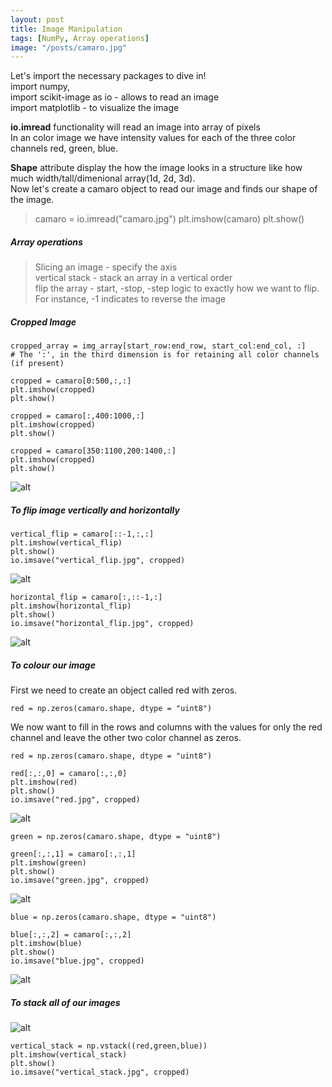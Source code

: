 ```yaml
---
layout: post
title: Image Manipulation
tags: [NumPy, Array operations]
image: "/posts/camaro.jpg"
---
```


Let's import the necessary packages to dive in!<br/>
import numpy,<br/>
import scikit-image as io - allows to read an image<br/>
import matplotlib - to visualize the image<br/>

**io.imread** functionality will read an image into array of pixels<br/>
In an color image we have intensity values for each of the three color channels red, green, blue.

**Shape** attribute display the how the image looks in a structure like how much width/tall/dimenional array(1d, 2d, 3d).<br/>
Now let's create a camaro object to read our image and finds our shape of the image.

>camaro = io.imread("camaro.jpg")
>plt.imshow(camaro)
>plt.show()

##### Array operations

> Slicing an image - specify the axis<br/>
> vertical stack - stack an array in a vertical order<br/>
> flip the array - start, -stop, -step logic to exactly how we want to flip. For instance, -1 indicates to reverse the image<br/>

##### Cropped Image

    cropped_array = img_array[start_row:end_row, start_col:end_col, :]
    # The ':', in the third dimension is for retaining all color channels (if present)

    cropped = camaro[0:500,:,:]
    plt.imshow(cropped)
    plt.show()
    
    cropped = camaro[:,400:1000,:]
    plt.imshow(cropped)
    plt.show()
    
    cropped = camaro[350:1100,200:1400,:]
    plt.imshow(cropped)
    plt.show()

![alt](../posts/cropped.jpg)

##### To flip image vertically and horizontally

    vertical_flip = camaro[::-1,:,:]
    plt.imshow(vertical_flip)
    plt.show()
    io.imsave("vertical_flip.jpg", cropped)

![alt](../posts/vertical_flip.jpg)
    
    horizontal_flip = camaro[:,::-1,:]
    plt.imshow(horizontal_flip)
    plt.show()
    io.imsave("horizontal_flip.jpg", cropped)

 ![alt](../posts/horizontal_flip.jpg)

##### To colour our image

First we need to create an object called red with zeros.

    red = np.zeros(camaro.shape, dtype = "uint8")

We now want to fill in the rows and columns with the values for only the red channel and leave the other two color channel as zeros.

    red = np.zeros(camaro.shape, dtype = "uint8")
    
    red[:,:,0] = camaro[:,:,0]
    plt.imshow(red)
    plt.show()
    io.imsave("red.jpg", cropped)

 ![alt](../posts/red.jpg)
 
    green = np.zeros(camaro.shape, dtype = "uint8")
    
    green[:,:,1] = camaro[:,:,1]
    plt.imshow(green)
    plt.show()
    io.imsave("green.jpg", cropped)

 ![alt](../posts/green.jpg)
    
    blue = np.zeros(camaro.shape, dtype = "uint8")
    
    blue[:,:,2] = camaro[:,:,2]
    plt.imshow(blue)
    plt.show()
    io.imsave("blue.jpg", cropped)

 ![alt](../posts/blue.jpg)

##### To stack all of our images

 ![alt](../posts/vertical_stack.jpg)

    vertical_stack = np.vstack((red,green,blue))
    plt.imshow(vertical_stack)
    plt.show()
    io.imsave("vertical_stack.jpg", cropped)
